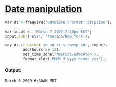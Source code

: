 [1]: http://rosettacode.org/wiki/Date_manipulation

# [Date manipulation][1]

```ruby
var dt = frequire('DateTime::Format::Strptime');
 
var input =  'March 7 2009 7:30pm EST';
input.sub!('EST', 'America/New_York');
 
say dt.strptime('%b %d %Y %I:%M%p %O', input).
        add(hours => 12).
        set_time_zone('America/Edmonton').
        format_cldr('MMMM d yyyy h:mma zzz');
```

#### Output:
```
March 8 2009 6:30AM MDT
```